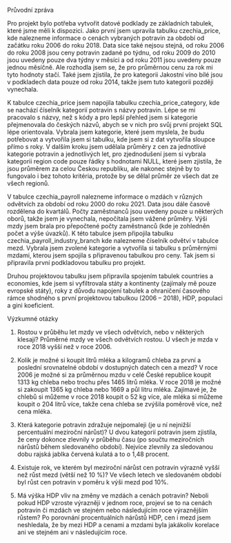 Průvodní zpráva

Pro projekt bylo potřeba vytvořit datové podklady ze základních tabulek, které jsme měli k dispozici. Jako první jsem upravila tabulku czechia_price, kde nalezneme informace o cenách vybraných potravin za období od začátku roku 2006 do roku 2018. Data sice také nejsou stejná, od roku 2006 do roku 2008 jsou ceny potravin zadané po týdnu, od roku 2009 do 2010 jsou uvedeny pouze dva týdny v měsíci a od roku 2011 jsou uvedeny pouze jednou měsíčně. Ale rozhodla jsem se, že pro průměrnou cenu za rok mi tyto hodnoty stačí. Také jsem zjistila, že pro kategorii Jakostní víno bílé jsou v podkladech data pouze od roku 2014, takže jsem tuto kategorii později vynechala.

K tabulce czechia_price jsem napojila tabulku czechia_price_category, kde se nachází číselník kategorií potravin s názvy potravin. Lépe se mi pracovalo s názvy, než s kódy a pro lepší přehled jsem si kategorie přejmenovala do českých názvů, abych se v nich pro svůj první projekt SQL lépe orientovala. Vybrala jsem kategorie, které jsem myslela, že budu potřebovat a vytvořila jsem si tabulku, kde jsem si z dat vytvořila sloupce přímo s roky. V dalším kroku jsem udělala průměry z cen za jednotlivé kategorie potravin a jednotlivých let, pro zjednodušení jsem si vybrala kategorii region code pouze řádky s hodnotami NULL, které jsem zjistila, že jsou průměrem za celou Českou republiku, ale nakonec stejně by to fungovalo i bez tohoto kritéria, protože by se dělal průměr ze všech dat ze všech regionů. 

V tabulce czechia_payroll nalezneme informace o mzdách v různých odvětvích za období od roku 2000 do roku 2021. Data jsou dále časově rozdělena do kvartálů. Počty zaměstnanců jsou uvedeny pouze u některých oborů, takže jsem je vynechala, nepočítala jsem vážené průměry. Výši mzdy jsem brala pro přepočtené počty zaměstnanců (kde je zohledněn počet a výše úvazků). K této tabulce jsem připojila tabulku czechia_payroll_industry_branch kde nalezneme číselník odvětví v tabulce mezd. Vybrala jsem zvolené kategorie a vytvořila si tabulku s průměrnými mzdami, kterou jsem spojila s připravenou tabulkou pro ceny. Tak jsem si připravila první podkladovou tabulku pro projekt.

Druhou projektovou tabulku jsem připravila spojením tabulek countries a economies, kde jsem si vyfiltrovala státy a kontinenty (zajímaly mě pouze evropské státy), roky z důvodu napojení tabulek a ohraničení časového rámce shodného s první projektovou tabulkou (2006 – 2018), HDP, populaci a gini koeficient. 

Výzkumné otázky 

1.	Rostou v průběhu let mzdy ve všech odvětvích, nebo v některých klesají?
Průměrné mzdy ve všech odvětvích rostou. U všech je mzda v roce 2018 vyšší než v roce 2006.

2.	Kolik je možné si koupit litrů mléka a kilogramů chleba za první a poslední srovnatelné období v dostupných datech cen a mezd?
V roce 2006 je možné si za průměrnou mzdu v celé České republice koupit 1313 kg chleba nebo trochu přes 1465 litrů mléka. V roce 2018 je možné si zakoupit 1365 kg chleba nebo 1669 a půl litru mléka. Zajímavé je, že chlebů si můžeme v roce 2018 koupit o 52 kg více, ale mléka si můžeme koupit o 204 litrů více, takže cena chleba se zvýšila poměrově více, než cena mléka.

3.	Která kategorie potravin zdražuje nejpomaleji (je u ní nejnižší percentuální meziroční nárůst)?
U dvou kategorií potravin jsem zjistila, že ceny dokonce zlevnily v průběhu času (po součtu meziročních nárůstů během sledovaného období). Nejvíce zlevnily za sledovanou dobu rajská jablka červená kulatá a to o 1,48 procent.

4.	Existuje rok, ve kterém byl meziroční nárůst cen potravin výrazně vyšší než růst mezd (větší než 10 %)?
Ve všech letech ve sledovaném období byl růst cen potravin v poměru k výši mezd pod 10%.

5.	Má výška HDP vliv na změny ve mzdách a cenách potravin? Neboli pokud HDP vzroste výrazněji v jednom roce, projeví se to na cenách potravin či mzdách ve stejném nebo následujícím roce výraznějším růstem?
Po porovnání procentuálních nárůstů HDP, cen i mezd jsem neshledala, že by mezi HDP a cenami a mzdami byla jakákoliv korelace ani ve stejném ani v následujícím roce.
